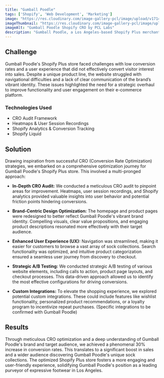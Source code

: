 ```yaml
---
title: "Gumball Poodle"
tags: ['Shopify', 'Web Development', 'Marketing']
image: "https://res.cloudinary.com/image-gallery-pcl/image/upload/v1714789945/Blawby/Gumball_Poodle_Featured_izz3em.webp"
imageThumbnail: "https://res.cloudinary.com/image-gallery-pcl/image/upload/v1714791178/Blawby/Gumball_Poodle_vndsnm.webp"
imageAlt: "Gumball Poodle Shopify CRO by PCL Labs"
description: "Gumball Poodle, a Los Angeles-based Shopify Plus merchant known for its quirky and eye-catching socks, desired to transform their online store into a conversion powerhouse. They sought a strategic partner to implement a data-driven approach, maximizing sales of their unique and expressive sock collections"
---
```


## Challenge

Gumball Poodle's Shopify Plus store faced challenges with low conversion rates and a user experience that did not effectively convert visitor interest into sales. Despite a unique product line, the website struggled with navigational difficulties and a lack of clear communication of the brand’s vibrant identity. These issues highlighted the need for a strategic overhaul to improve functionality and user engagement on their e-commerce platform.

### Technologies Used

* CRO Audit Framework
* Heatmaps & User Session Recordings
* Shopify Analytics & Conversion Tracking
* Shopify Liquid

## Solution

Drawing inspiration from successful CRO (Conversion Rate Optimization) strategies, we embarked on a comprehensive optimization journey for Gumball Poodle's Shopify Plus store. This involved a multi-pronged approach:

* **In-Depth CRO Audit:**  We conducted a meticulous CRO audit to pinpoint areas for improvement. Heatmaps, user session recordings, and Shopify analytics provided valuable insights into user behavior and potential friction points hindering conversions.

* **Brand-Centric Design Optimization:**  The homepage and product pages were redesigned to better reflect Gumball Poodle's vibrant brand identity. Compelling visuals, clear value propositions, and engaging product descriptions resonated more effectively with their target audience.

* **Enhanced User Experience (UX):**  Navigation was streamlined, making it easier for customers to browse a vast array of sock collections. Search functionality was optimized, and intuitive product categorization ensured a seamless user journey from discovery to checkout.

* **Strategic A/B Testing:**  We conducted strategic A/B testing of various website elements, including calls to action, product page layouts, and checkout processes. This data-driven approach allowed us to identify the most effective configurations for driving conversions.

* **Custom Integrations:**  To elevate the shopping experience, we explored potential custom integrations. These could include features like wishlist functionality, personalized product recommendations, or a loyalty program to incentivize repeat purchases. (Specific integrations to be confirmed with Gumball Poodle)

## Results

Through meticulous CRO optimization and a deep understanding of Gumball Poodle's brand and target audience, we achieved a phenomenal 30% increase in conversion rates. This translates to a significant boost in sales and a wider audience discovering Gumball Poodle's unique sock collections. The optimized Shopify Plus store fosters a more engaging and user-friendly experience, solidifying Gumball Poodle's position as a leading purveyor of expressive footwear in Los Angeles.